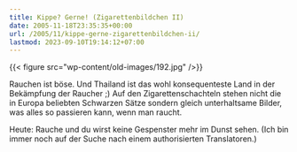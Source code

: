 ```yaml
---
title: Kippe? Gerne! (Zigarettenbildchen II)
date: 2005-11-18T23:35:35+00:00
url: /2005/11/kippe-gerne-zigarettenbildchen-ii/
lastmod: 2023-09-10T19:14:12+07:00
---
```

{{< figure src="wp-content/old-images/192.jpg" />}}

Rauchen ist böse. Und Thailand ist das wohl konsequenteste Land in der Bekämpfung der Raucher ;) Auf den Zigarettenschachteln stehen nicht die in Europa beliebten Schwarzen Sätze sondern gleich unterhaltsame Bilder, was alles so passieren kann, wenn man raucht.

Heute: Rauche und du wirst keine Gespenster mehr im Dunst sehen. (Ich bin immer noch auf der Suche nach einem authorisierten Translatoren.)
